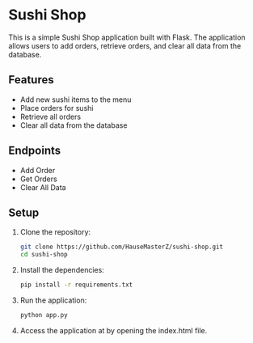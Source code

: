 # Sushi Shop

This is a simple Sushi Shop application built with Flask. The application allows users to add orders, retrieve orders, and clear all data from the database.

## Features

- Add new sushi items to the menu
- Place orders for sushi
- Retrieve all orders
- Clear all data from the database

## Endpoints

 - Add Order
 - Get Orders
 - Clear All Data

## Setup

1. Clone the repository:
   ```sh
   git clone https://github.com/HauseMasterZ/sushi-shop.git
   cd sushi-shop
   ```

2. Install the dependencies:
   ```sh
   pip install -r requirements.txt
   ```

3. Run the application:
   ```sh
   python app.py
   ```

4. Access the application at by opening the index.html file.
